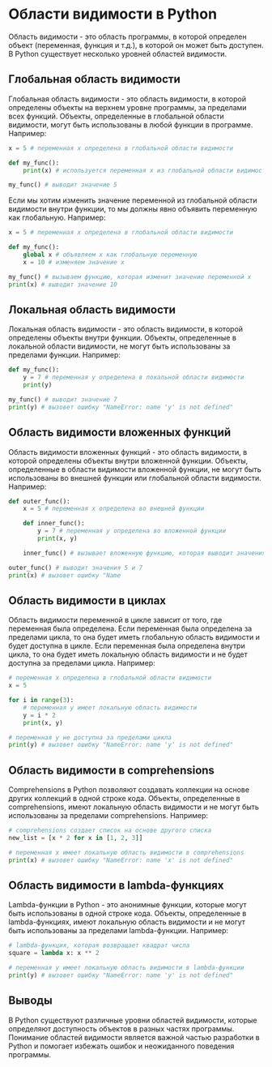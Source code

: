 # Области видимости в Python

Область видимости - это область программы, в которой определен объект (переменная, функция и т.д.), в которой он может быть доступен. В Python существует несколько уровней областей видимости.

## Глобальная область видимости

Глобальная область видимости - это область видимости, в которой определены объекты на верхнем уровне программы, за пределами всех функций. Объекты, определенные в глобальной области видимости, могут быть использованы в любой функции в программе. Например:

```python
x = 5 # переменная x определена в глобальной области видимости

def my_func():
    print(x) # используется переменная x из глобальной области видимости

my_func() # выводит значение 5
```

Если мы хотим изменить значение переменной из глобальной области видимости внутри функции, то мы должны явно объявить переменную как глобальную. Например:

```python
x = 5 # переменная x определена в глобальной области видимости

def my_func():
    global x # объявляем x как глобальную переменную
    x = 10 # изменяем значение x

my_func() # вызываем функцию, которая изменит значение переменной x
print(x) # выводит значение 10
```

## Локальная область видимости

Локальная область видимости - это область видимости, в которой определены объекты внутри функции. Объекты, определенные в локальной области видимости, не могут быть использованы за пределами функции. Например:

```python
def my_func():
    y = 7 # переменная y определена в локальной области видимости
    print(y)

my_func() # выводит значение 7
print(y) # вызовет ошибку "NameError: name 'y' is not defined"
```

## Область видимости вложенных функций

Область видимости вложенных функций - это область видимости, в которой определены объекты внутри вложенной функции. Объекты, определенные в области видимости вложенной функции, не могут быть использованы во внешней функции или глобальной области видимости. Например:

```python
def outer_func():
    x = 5 # переменная x определена во внешней функции

    def inner_func():
        y = 7 # переменная y определена во вложенной функции
        print(x, y)

    inner_func() # вызывает вложенную функцию, которая выводит значения x и y

outer_func() # выводит значения 5 и 7
print(x) # вызовет ошибку "Name
```
## Область видимости в циклах

Область видимости переменной в цикле зависит от того, где переменная была определена. Если переменная была определена за пределами цикла, то она будет иметь глобальную область видимости и будет доступна в цикле. Если переменная была определена внутри цикла, то она будет иметь локальную область видимости и не будет доступна за пределами цикла. Например:

```python
# переменная x определена в глобальной области видимости
x = 5

for i in range(3):
    # переменная y имеет локальную область видимости
    y = i * 2
    print(x, y)

# переменная y не доступна за пределами цикла
print(y) # вызовет ошибку "NameError: name 'y' is not defined"
```

## Область видимости в comprehensions

Comprehensions в Python позволяют создавать коллекции на основе других коллекций в одной строке кода. Объекты, определенные в comprehensions, имеют локальную область видимости и не могут быть использованы за пределами comprehensions. Например:

```python
# comprehensions создает список на основе другого списка
new_list = [x * 2 for x in [1, 2, 3]]

# переменная x имеет локальную область видимости в comprehensions
print(x) # вызовет ошибку "NameError: name 'x' is not defined"
```

## Область видимости в lambda-функциях

Lambda-функции в Python - это анонимные функции, которые могут быть использованы в одной строке кода. Объекты, определенные в lambda-функциях, имеют локальную область видимости и не могут быть использованы за пределами lambda-функции. Например:

```python
# lambda-функция, которая возвращает квадрат числа
square = lambda x: x ** 2

# переменная y имеет локальную область видимости в lambda-функции
print(y) # вызовет ошибку "NameError: name 'y' is not defined"
```

## Выводы

В Python существуют различные уровни областей видимости, которые определяют доступность объектов в разных частях программы. Понимание областей видимости является важной частью разработки в Python и помогает избежать ошибок и неожиданного поведения программы.
